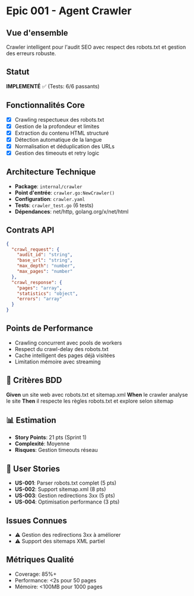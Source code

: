 # Epic 001 - Agent Crawler

## Vue d'ensemble
Crawler intelligent pour l'audit SEO avec respect des robots.txt et gestion des erreurs robuste.

## Statut
**IMPLEMENTÉ** ✅ (Tests: 6/6 passants)

## Fonctionnalités Core
- [x] Crawling respectueux des robots.txt
- [x] Gestion de la profondeur et limites
- [x] Extraction du contenu HTML structuré
- [x] Détection automatique de la langue
- [x] Normalisation et déduplication des URLs
- [x] Gestion des timeouts et retry logic

## Architecture Technique
- **Package**: `internal/crawler`
- **Point d'entrée**: `crawler.go:NewCrawler()`
- **Configuration**: `crawler.yaml`
- **Tests**: `crawler_test.go` (6 tests)
- **Dépendances**: net/http, golang.org/x/net/html

## Contrats API
```json
{
  "crawl_request": {
    "audit_id": "string",
    "base_url": "string", 
    "max_depth": "number",
    "max_pages": "number"
  },
  "crawl_response": {
    "pages": "array",
    "statistics": "object",
    "errors": "array"
  }
}
```

## Points de Performance
- Crawling concurrent avec pools de workers
- Respect du crawl-delay des robots.txt
- Cache intelligent des pages déjà visitées
- Limitation mémoire avec streaming

## 🧪 Critères BDD
**Given** un site web avec robots.txt et sitemap.xml
**When** le crawler analyse le site
**Then** il respecte les règles robots.txt et explore selon sitemap

## 📊 Estimation
- **Story Points**: 21 pts (Sprint 1)
- **Complexité**: Moyenne
- **Risques**: Gestion timeouts réseau

## 🎯 User Stories
- **US-001**: Parser robots.txt complet (5 pts)
- **US-002**: Support sitemap.xml (8 pts)  
- **US-003**: Gestion redirections 3xx (5 pts)
- **US-004**: Optimisation performance (3 pts)

## Issues Connues
- ⚠️ Gestion des redirections 3xx à améliorer
- ⚠️ Support des sitemaps XML partiel

## Métriques Qualité
- Coverage: 85%+
- Performance: <2s pour 50 pages
- Mémoire: <100MB pour 1000 pages